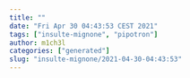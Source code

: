```yaml
---
title: ""
date: "Fri Apr 30 04:43:53 CEST 2021"
tags: ["insulte-mignone", "pipotron"]
author: m1ch3l
categories: ["generated"]
slug: "insulte-mignone/2021-04-30-04:43:53"
---
```



